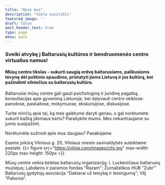 ```yaml
---
title: "Apie mus"
description: "Vieta susitikti"
featured_image: ''
draft: false
omit_header_text: true
type: page
menu: main
---
```


### Sveiki atvykę į Baltarusių kultūros ir bendruomenės centro virtualius namus!

#### Mūsų centro tikslas - sukurti saugią erdvę baltarusiams, palikusiems tėvynę dėl politinio spaudimo, pristatyti jiems Lietuvą ir jos kultūrą, bei pažindinti vilniečius su baltarusių kultūra.

Baltarusiai mūsų centre gali gauti psichologinę ir juridinę pagalbą, konsultacijas apie gyvenimą Lietuvoje, bei dalyvauti centro veiklose: parodose, paskaitose, mokymuose, ekskursijose, diskusijose. 

Turite minčių apie tai, ką mes galėtume daryti geriau, o gal norėtumėte sukurti kažką įdomaus kartu? Parašykite mums. Mes nekantraujame su jumis susipažinti.

Norėtumėte sužinoti apie mus daugiau? Pasakojame.

Esame įsikūrę Vilniaus g. 20, Vilniaus miesto savivaldybės suteiktame pastate. 
{{< figure src="https://vilnia.com/images/city.jpg" max-width: 220px max-height: 150px >}}

Mūsų centre veikia keletas baltarusių organizacijų:
I. Luckevičiaus baltarusių muziejus;
Labdaros ir paramos fondas "Razam";
Žurnalistikos HUB "Zubr"'
Baltarusių gydytojų asociacija "Daktarai už teisybę ir teisingumą";
VšĮ "Pahonia".